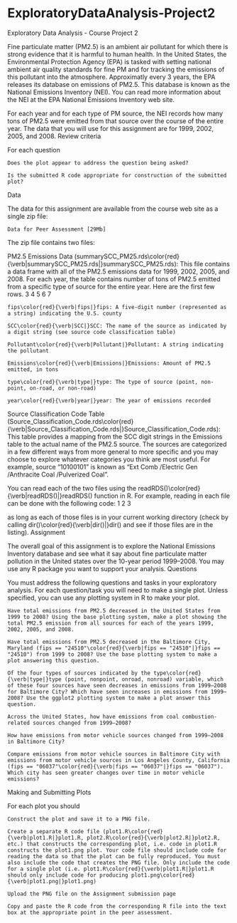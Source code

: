 # ExploratoryDataAnalysis-Project2
Exploratory Data Analysis - Course Project 2


Fine particulate matter (PM2.5) is an ambient air pollutant for which there is strong evidence that it is harmful to human health. In the United States, the Environmental Protection Agency (EPA) is tasked with setting national ambient air quality standards for fine PM and for tracking the emissions of this pollutant into the atmosphere. Approximatly every 3 years, the EPA releases its database on emissions of PM2.5. This database is known as the National Emissions Inventory (NEI). You can read more information about the NEI at the EPA National Emissions Inventory web site.

For each year and for each type of PM source, the NEI records how many tons of PM2.5 were emitted from that source over the course of the entire year. The data that you will use for this assignment are for 1999, 2002, 2005, and 2008.
Review criteria

For each question

    Does the plot appear to address the question being asked?

    Is the submitted R code appropriate for construction of the submitted plot?

Data

The data for this assignment are available from the course web site as a single zip file:

    Data for Peer Assessment [29Mb]

The zip file contains two files:

PM2.5 Emissions Data (summarySCC_PM25.rds\color{red}{\verb|summarySCC_PM25.rds|}summarySCC_PM25.rds): This file contains a data frame with all of the PM2.5 emissions data for 1999, 2002, 2005, and 2008. For each year, the table contains number of tons of PM2.5 emitted from a specific type of source for the entire year. Here are the first few rows.
3
4
5
6
7

    fips\color{red}{\verb|fips|}fips: A five-digit number (represented as a string) indicating the U.S. county

    SCC\color{red}{\verb|SCC|}SCC: The name of the source as indicated by a digit string (see source code classification table)

    Pollutant\color{red}{\verb|Pollutant|}Pollutant: A string indicating the pollutant

    Emissions\color{red}{\verb|Emissions|}Emissions: Amount of PM2.5 emitted, in tons

    type\color{red}{\verb|type|}type: The type of source (point, non-point, on-road, or non-road)

    year\color{red}{\verb|year|}year: The year of emissions recorded

Source Classification Code Table (Source_Classification_Code.rds\color{red}{\verb|Source_Classification_Code.rds|}Source_Classification_Code.rds): This table provides a mapping from the SCC digit strings in the Emissions table to the actual name of the PM2.5 source. The sources are categorized in a few different ways from more general to more specific and you may choose to explore whatever categories you think are most useful. For example, source “10100101” is known as “Ext Comb /Electric Gen /Anthracite Coal /Pulverized Coal”.

You can read each of the two files using the readRDS()\color{red}{\verb|readRDS()|}readRDS() function in R. For example, reading in each file can be done with the following code:
1
2
3

as long as each of those files is in your current working directory (check by calling dir()\color{red}{\verb|dir()|}dir() and see if those files are in the listing).
Assignment

The overall goal of this assignment is to explore the National Emissions Inventory database and see what it say about fine particulate matter pollution in the United states over the 10-year period 1999–2008. You may use any R package you want to support your analysis.
Questions

You must address the following questions and tasks in your exploratory analysis. For each question/task you will need to make a single plot. Unless specified, you can use any plotting system in R to make your plot.

    Have total emissions from PM2.5 decreased in the United States from 1999 to 2008? Using the base plotting system, make a plot showing the total PM2.5 emission from all sources for each of the years 1999, 2002, 2005, and 2008.

    Have total emissions from PM2.5 decreased in the Baltimore City, Maryland (fips == "24510"\color{red}{\verb|fips == "24510"|}fips == "24510") from 1999 to 2008? Use the base plotting system to make a plot answering this question.

    Of the four types of sources indicated by the type\color{red}{\verb|type|}type (point, nonpoint, onroad, nonroad) variable, which of these four sources have seen decreases in emissions from 1999–2008 for Baltimore City? Which have seen increases in emissions from 1999–2008? Use the ggplot2 plotting system to make a plot answer this question.

    Across the United States, how have emissions from coal combustion-related sources changed from 1999–2008?

    How have emissions from motor vehicle sources changed from 1999–2008 in Baltimore City?

    Compare emissions from motor vehicle sources in Baltimore City with emissions from motor vehicle sources in Los Angeles County, California (fips == "06037"\color{red}{\verb|fips == "06037"|}fips == "06037"). Which city has seen greater changes over time in motor vehicle emissions?

Making and Submitting Plots

For each plot you should

    Construct the plot and save it to a PNG file.

    Create a separate R code file (plot1.R\color{red}{\verb|plot1.R|}plot1.R, plot2.R\color{red}{\verb|plot2.R|}plot2.R, etc.) that constructs the corresponding plot, i.e. code in plot1.R constructs the plot1.png plot. Your code file should include code for reading the data so that the plot can be fully reproduced. You must also include the code that creates the PNG file. Only include the code for a single plot (i.e. plot1.R\color{red}{\verb|plot1.R|}plot1.R should only include code for producing plot1.png\color{red}{\verb|plot1.png|}plot1.png)

    Upload the PNG file on the Assignment submission page

    Copy and paste the R code from the corresponding R file into the text box at the appropriate point in the peer assessment.
